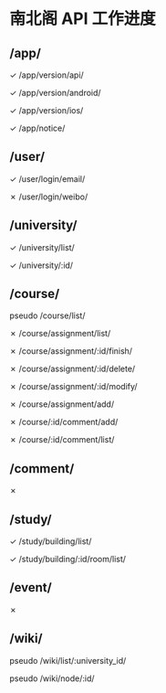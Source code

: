 # 南北阁 API 工作进度

## /app/

<d>✓</d> /app/version/api/

<d>✓</d> /app/version/android/

<d>✓</d> /app/version/ios/

<d>✓</d> /app/notice/

## /user/

<d>✓</d> /user/login/email/

<t>✗</t> /user/login/weibo/

## /university/

<d>✓</d> /university/list/

<d>✓</d> /university/:id/

## /course/

<c>pseudo</c> /course/list/

<t>✗</t> /course/assignment/list/

<t>✗</t> /course/assignment/:id/finish/

<t>✗</t> /course/assignment/:id/delete/

<t>✗</t> /course/assignment/:id/modify/

<t>✗</t> /course/assignment/add/

<t>✗</t> /course/:id/comment/add/

<t>✗</t> /course/:id/comment/list/

## /comment/

<t>✗</t>

## /study/

<d>✓</d> /study/building/list/

<d>✓</d> /study/building/:id/room/list/

## /event/

<t>✗</t>

## /wiki/

<c>pseudo</c> /wiki/list/:university_id/

<c>pseudo</c> /wiki/node/:id/